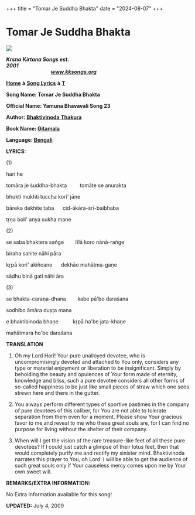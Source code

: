 +++
title = "Tomar Je Suddha Bhakta"
date = "2024-08-07"
+++

# Tomar Je Suddha Bhakta
**[![](http://kksongs.org/image_files/image002.jpg)](http://kksongs.org/)**

**_Krsna_** **_Kirtana Songs est. 2001_**                                                                                                                                                      **_www.kksongs.org_**

**[Home](http://kksongs.org/)** **à** **[Song Lyrics](http://kksongs.org/lyrics.html)** **à** **[T](http://kksongs.org/songs/song_t.html)**

**Song Name: Tomar Je Suddha Bhakta**

**Official Name: Yamuna Bhavavali Song 23**

**Author:** [**Bhaktivinoda** **Thakura**](http://kksongs.org/authors/list/bhaktivinoda.html)

**Book Name: [Gitamala](http://kksongs.org/authors/gitamala.html)**

**Language: [Bengali](http://kksongs.org/language/list/bengali.html)**

**LYRICS:**

(1)

hari he

tomāra je śuddha-bhakta         tomāte se anurakta

bhukti mukhti tuccha kori' jāne

bāreka dekhite taba      cid-ākāra-śrī-baibhaba

tṛṇa boli' anya sukha mane

(2)

se saba bhaktera sańge        līlā koro nānā-rańge

biraha sahite nāhi pāra

kṛpā kori' akiñcane      dekhāo mahātma-gaṇe

sādhu binā gati nāhi āra

(3)

se bhakta-caraṇa-dhana        kabe pā'bo daraśana

sodhibo āmāra duṣṭa mana

e bhaktibinoda bhaṇe          kṛpā ha'be jata-khaṇe

mahātmara ho'be daraśana

**TRANSLATION**

1) Oh my Lord Hari! Your pure unalloyed devotee, who is uncompromisingly devoted and attached to You only, considers any type or material enjoyment or liberation to be insignificant. Simply by beholding the beauty and opulences of Your form made of eternity, knowledge and bliss, such a pure devotee considers all other forms of so-called happiness to be just like small pieces of straw which one sees strewn here and there in the gutter.

2) You always perform different types of sportive pastimes in the company of pure devotees of this caliber, for You are not able to tolerate separation from them even for a moment. Please show Your gracious favor to me and reveal to me who these great souls are, for I can find no purpose for living without the shelter of their company.

3) When will I get the vision of the rare treasure-like feet of all these pure devotees? If I could just catch a glimpse of their lotus feet, then that would completely purify me and rectify my sinister mind. Bhaktivinoda narrates this prayer to You, oh Lord: I will be able to get the audience of such great souls only if Your causeless mercy comes upon me by Your own sweet will.

**REMARKS/EXTRA INFORMATION:**

No Extra Information available for this song!

**UPDATED:** July 4, 2009